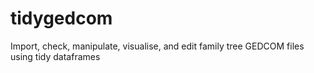 # tidygedcom
Import, check, manipulate, visualise, and edit family tree GEDCOM files using tidy dataframes
